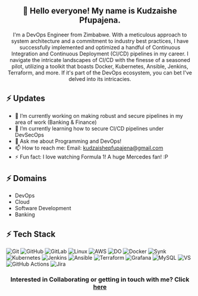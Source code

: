 <h2 align="center">🚀 Hello everyone! My name is Kudzaishe Pfupajena.</h2>
<p align="center">I'm a DevOps Engineer from Zimbabwe.
With a meticulous approach to system architecture and a commitment to industry best practices, I have successfully implemented and optimized a handful of Continuous Integration and Continuous Deployment (CI/CD) pipelines in my career. I navigate the intricate landscapes of CI/CD with the finesse of a seasoned pilot, utilizing a toolkit that boasts Docker, Kubernetes, Ansible, Jenkins, Terraform, and more. If it's part of the DevOps ecosystem, you can bet I've delved into its intricacies. </p>

## ⚡ Updates

- 🔭 I’m currently working on making robust and secure pipelines in my area of work (Banking & Finance) <br/>
- 🌱 I’m currently learning how to secure CI/CD pipelines under DevSecOps
- 💬 Ask me about Programming and DevOps!<br/>
- 📫 How to reach me: Email: kudzaishepfupajena@gmail.com<br/>
- ⚡ Fun fact: I love watching Formula 1! A huge Mercedes fan! :P<br/>

## ⚡ Domains
- DevOps
- Cloud
- Software Development
- Banking

## ⚡ Tech Stack
![Git](https://img.shields.io/badge/GIT-E44C30?style=for-the-badge&logo=git&logoColor=white)
![GitHub](https://img.shields.io/badge/GitHub-100000?style=for-the-badge&logo=github&logoColor=white)
![GitLab](https://img.shields.io/badge/GitLab-330F63?style=for-the-badge&logo=gitlab&logoColor=white)
![Linux](https://img.shields.io/badge/Linux-FCC624?style=for-the-badge&logo=linux&logoColor=black)
![AWS](https://img.shields.io/badge/Amazon_AWS-FF9900?style=for-the-badge&logo=amazonaws&logoColor=white)
![DO](https://img.shields.io/badge/Digital_Ocean-0080FF?style=for-the-badge&logo=DigitalOcean&logoColor=white)
![Docker](https://img.shields.io/badge/docker-%230db7ed.svg?style=for-the-badge&logo=docker&logoColor=white)
![Synk](https://img.shields.io/badge/Snyk-4C4A73?style=for-the-badge&logo=snyk&logoColor=white)
![Kubernetes](https://img.shields.io/badge/kubernetes-%23326ce5.svg?style=for-the-badge&logo=kubernetes&logoColor=white)
![Jenkins](https://img.shields.io/badge/Jenkins-D24939?style=for-the-badge&logo=Jenkins&logoColor=white)
![Ansible](https://img.shields.io/badge/ansible-%231A1918.svg?style=for-the-badge&logo=ansible&logoColor=white)
![Terraform](https://img.shields.io/badge/terraform-%235835CC.svg?style=for-the-badge&logo=terraform&logoColor=white)
![Grafana](https://img.shields.io/badge/grafana-%23F46800.svg?style=for-the-badge&logo=grafana&logoColor=white)
![MySQL](	https://img.shields.io/badge/MySQL-00000F?style=for-the-badge&logo=mysql&logoColor=white)
![VS](https://img.shields.io/badge/Visual_Studio_Code-0078D4?style=for-the-badge&logo=visual%20studio%20code&logoColor=white)
![GitHub Actions](https://img.shields.io/badge/-Github_Actions-2088FF?style=flat-square&logo=github-actions&logoColor=white)
![Jira](https://img.shields.io/badge/-Jira-000?&style=for-the-badge&logo=Jira-Software&logoColor=0052CC)


<h3 align="center"> Interested in Collaborating or getting in touch with me? Click <a href="https://www.linkedin.com/in/kudzaishe-pfupajena-609139b4/">here</a> </h3> 

